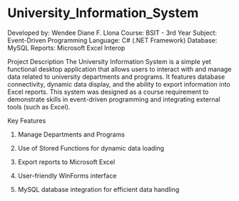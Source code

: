 # University_Information_System

Developed by: Wendee Diane F. Llona Course: BSIT - 3rd Year
Subject: Event-Driven Programming
Language: C# (.NET Framework)
Database: MySQL
Reports: Microsoft Excel Interop

Project Description
The University Information System is a simple yet functional desktop application that allows users to interact with and manage data related to university departments and programs. It features database connectivity, dynamic data display, and the ability to export information into Excel reports. This system was designed as a course requirement to demonstrate skills in event-driven programming and integrating external tools (such as Excel).

Key Features
1. Manage Departments and Programs

2. Use of Stored Functions for dynamic data loading

3. Export reports to Microsoft Excel

4. User-friendly WinForms interface

5. MySQL database integration for efficient data handling

   

